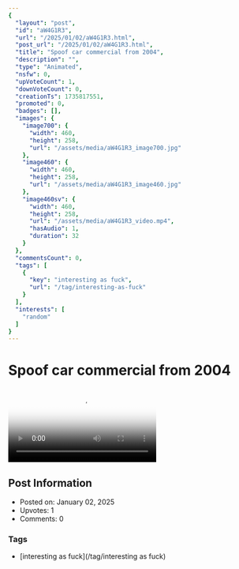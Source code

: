 ```yaml
---
{
  "layout": "post",
  "id": "aW4G1R3",
  "url": "/2025/01/02/aW4G1R3.html",
  "post_url": "/2025/01/02/aW4G1R3.html",
  "title": "Spoof car commercial from 2004",
  "description": "",
  "type": "Animated",
  "nsfw": 0,
  "upVoteCount": 1,
  "downVoteCount": 0,
  "creationTs": 1735817551,
  "promoted": 0,
  "badges": [],
  "images": {
    "image700": {
      "width": 460,
      "height": 258,
      "url": "/assets/media/aW4G1R3_image700.jpg"
    },
    "image460": {
      "width": 460,
      "height": 258,
      "url": "/assets/media/aW4G1R3_image460.jpg"
    },
    "image460sv": {
      "width": 460,
      "height": 258,
      "url": "/assets/media/aW4G1R3_video.mp4",
      "hasAudio": 1,
      "duration": 32
    }
  },
  "commentsCount": 0,
  "tags": [
    {
      "key": "interesting as fuck",
      "url": "/tag/interesting-as-fuck"
    }
  ],
  "interests": [
    "random"
  ]
}
---
```


# Spoof car commercial from 2004

<video controls playsinline loop poster="/assets/media/aW4G1R3_image460.jpg">
  <source src="/assets/media/aW4G1R3_video.mp4" type="video/mp4">
  Your browser does not support the video tag.
</video>

## Post Information

- Posted on: January 02, 2025
- Upvotes: 1
- Comments: 0

### Tags

- [interesting as fuck](/tag/interesting as fuck)

